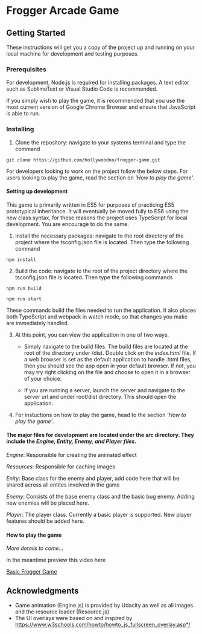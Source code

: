 # Frogger Arcade Game

## Getting Started

These instructions will get you a copy of the project up and running on your local machine for development and testing purposes. 

### Prerequisites

For development, Node.js is required for installing packages. A text editor such as SublimeText or Visual Studio Code is recommended.

If you simply wish to play the game, it is recommended that you use the most current version of Google Chrome Browser and ensure that JavaScript is able to run.

### Installing

1. Clone the repository: navigate to your systems terminal and type the command
  
``` git clone https://github.com/hollywoodno/frogger-game.git ```

For developers looking to work on the project follow the below steps. For users looking to play the game, read the section on *'How to play the game'*.

#### Setting up development

This game is primarily written in ES5 for purposes of practicing ES5 prototypical inheritance. It will eventually be moved fully to ES6 using the new class syntax, for these reasons the project uses TypeScript for local development. You are encourage to do the same. 

1. Install the necessary packages: navigate to the root directory of the project
where the tsconfig.json file is located. Then type the following command
  
  
```npm install```
  
  
2. Build the code: navigate to the root of the project directory where the tsconfig.json file is located. Then type the following commands
  
  
```npm run build```
  
  
```npm run start```


These commands build the files needed to run the application. It also places both TypeScript and webpack in watch mode, so that changes you make are immediately handled. 

3. At this point, you can view the application in one of two ways. 

    - Simply navigate to the build files. The build files are located at the root of the directory under /dist. Double click on the *index.html* file. If a web browser is set as the default application to handle .html files, then you should see the app open in your default browser. If not, you may try right clicking on the file and choose to open it in a browser of your choice. 

    - If you are running a server, launch the server and navigate to the server url and under root/dist directory. This should open the application.

5. For instuctions on how to play the game, head to the section *'How to play the game'*. 

#### The major files for development are located under the *src* directory. They include the *Engine, Entity, Enemy, and Player files*.

*Engine*: Responsible for creating the animated effect

*Resources*: Responsible for caching images

*Enity*: Base class for the enemy and player, add code here that will be shared across all entites involved in the game

*Enemy*: Consists of the base enemy class and the basic bug enemy. Adding new enemies will be placed here.

*Player*: The player class. Currently a basic player is supported. New player features should be added here.

#### How to play the game
*More details to come...*
  
In the meantime preview this video here
   
[Basic Frogger Game](https://www.youtube.com/watch?v=kaifTslArtY)


## Acknowledgments

* Game animation (Engine.js) is provided by Udacity as well as all images and the resource loader (Resource.js)
* The UI overlays were based on and inspired by https://www.w3schools.com/howto/howto_js_fullscreen_overlay.asp*/


